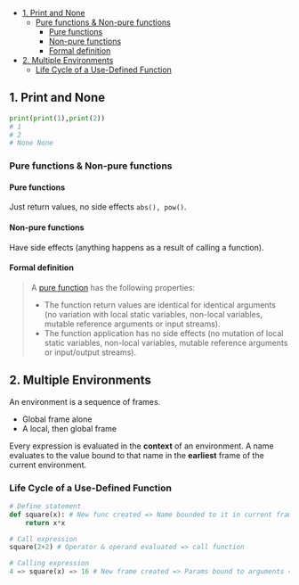 - [1. Print and None](#1-print-and-none)
  - [Pure functions & Non-pure functions](#pure-functions--non-pure-functions)
    - [Pure functions](#pure-functions)
    - [Non-pure functions](#non-pure-functions)
    - [Formal definition](#formal-definition)
- [2. Multiple Environments](#2-multiple-environments)
  - [Life Cycle of a Use-Defined Function](#life-cycle-of-a-use-defined-function)

## 1. Print and None

```python
print(print(1),print(2))
# 1
# 2
# None None
```
### Pure functions & Non-pure functions

#### Pure functions
Just return values, no side effects ```abs(), pow()```.

#### Non-pure functions
Have side effects (anything happens as a result of calling a function).

#### Formal definition
>A [pure function](https://en.wikipedia.org/wiki/Pure_function) has the following properties:
> - The function return values are identical for identical arguments (no variation with local static variables, non-local variables, mutable reference arguments or input streams).
>- The function application has no side effects (no mutation of local static variables, non-local variables, mutable reference arguments or input/output streams).

## 2. Multiple Environments 
An environment is a sequence of frames.
- Global frame alone 
- A local, then global frame

Every expression is evaluated in the **context** of an environment. A name evaluates to the value bound to that name in the **earliest** frame of the current environment.
### Life Cycle of a Use-Defined Function

``` python
# Define statement
def square(x): # New func created => Name bounded to it in current frame(scope) 
    return x*x

# Call expression
square(2+2) # Operator & operand evaluated => call function

# Calling expression
4 => square(x) => 16 # New frame created => Params bound to arguments => executed in the new frame
```

